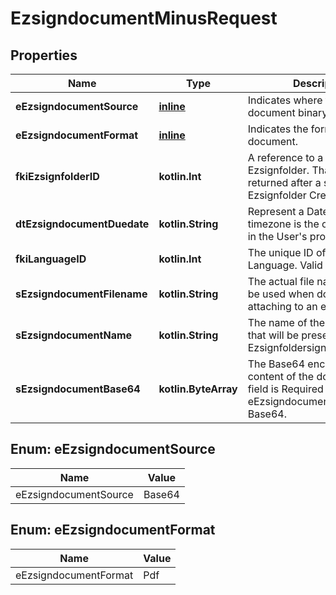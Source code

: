 
# EzsigndocumentMinusRequest

## Properties
Name | Type | Description | Notes
------------ | ------------- | ------------- | -------------
**eEzsigndocumentSource** | [**inline**](#EEzsigndocumentSourceEnum) | Indicates where to look for the document binary content. | 
**eEzsigndocumentFormat** | [**inline**](#EEzsigndocumentFormatEnum) | Indicates the format of the document. | 
**fkiEzsignfolderID** | **kotlin.Int** | A reference to a valid Ezsignfolder.  That value is returned after a successful Ezsignfolder Creation. | 
**dtEzsigndocumentDuedate** | **kotlin.String** | Represent a Date Time. The timezone is the one configured in the User&#39;s profile. | 
**fkiLanguageID** | **kotlin.Int** | The unique ID of the Language.  Valid values:  |Value|Description| |-|-| |1|French| |2|English| | 
**sEzsigndocumentFilename** | **kotlin.String** | The actual file name that will be used when downloading or attaching to an email. | 
**sEzsigndocumentName** | **kotlin.String** | The name of the document that will be presented to Ezsignfoldersignerassociations | 
**sEzsigndocumentBase64** | **kotlin.ByteArray** | The Base64 encoded binary content of the document.  This field is Required when eEzsigndocumentSource &#x3D; Base64. |  [optional]


<a name="EEzsigndocumentSourceEnum"></a>
## Enum: eEzsigndocumentSource
Name | Value
---- | -----
eEzsigndocumentSource | Base64


<a name="EEzsigndocumentFormatEnum"></a>
## Enum: eEzsigndocumentFormat
Name | Value
---- | -----
eEzsigndocumentFormat | Pdf



